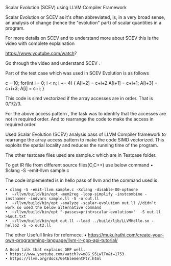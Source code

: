 Scalar Evolution (SCEV) using LLVM Compiler Framework

Scalar Evolution or SCEV as it's often abbreviated, is, in a very broad sense, an analysis of change (hence the "evolution" part) of scalar quantities in a program. 

For more details on SCEV and to understand more about SCEV this is  the video with complete explaination

 https://www.youtube.com/watch?

Go through the video and understand SCEV .

Part of the test case which was used in SCEV Evolution is as follows

c = 10;
for(int i = 0; i < n; i += 4) {
A[i+2] = c+i+2
A[i+1] = c+i+1;
A[i+3] = c+i+3;
A[i] = c+i;
}

This code is simd vectorized if the array accesses are in order. That is 0/1/2/3.

For the above access pattern , the task was to identify that the accesses are not in required order. And to rearrange the code to make the access in required order.

Used Scalar Evolution (SCEV) analysis pass of LLVM Compiler
framework to rearrange the array access pattern to make the code SIMD vectorized. This exploits the spatial locality and reduces the
running time of the program.

The other testcase files used are sample.c which are in Testcase folder.

To get IR file from different source files(C,C++) use below command
    • $clang -S -emit-llvm sample.c

The code implemented is in hello pass of llvm and the command used is

    • clang -S -emit-llvm sample.c -Xclang -disable-O0-optnone
    •  ~/llvm/build/bin/opt -mem2reg -loop-simplify -instcombine -instnamer -indvars sample.ll -S -o out.ll
    •  ~/llvm/build/bin/opt -analyze -scalar-evolution out.ll //didn’t work so used the below alternative command 
    •  ~/llvm/build/bin/opt "-passes=print<scalar-evolution>"  -S out.ll >&out.txt
    •  ~/llvm/build/bin/opt out.ll --load ../build/lib/LLVMHello.so -hello2 -S -o out2.ll

The other Usefull links for refernece.
    • https://mukulrathi.com/create-your-own-programming-language/llvm-ir-cpp-api-tutorial/

	A Good talk that explains GEP well.
    • https://www.youtube.com/watch?v=m8G_S5LwlTo&t=1753
    • https://llvm.org/docs/GetElementPtr.html
      

